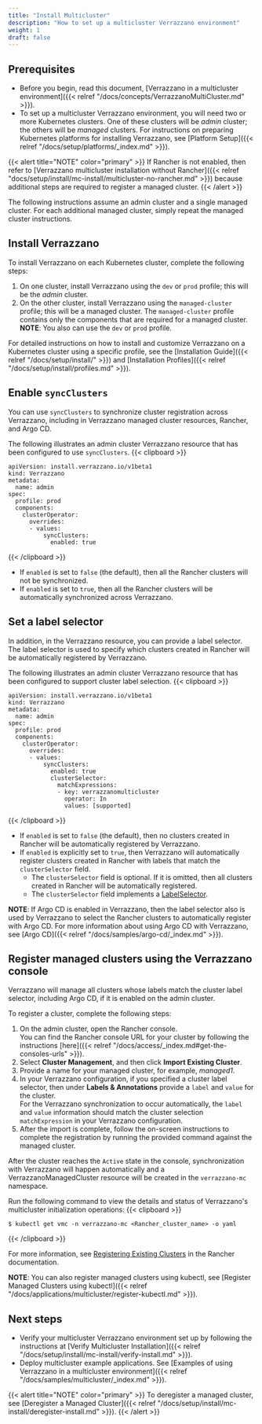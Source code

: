 ```yaml
---
title: "Install Multicluster"
description: "How to set up a multicluster Verrazzano environment"
weight: 1
draft: false
---
```


## Prerequisites

- Before you begin, read this document, [Verrazzano in a multicluster environment]({{< relref "/docs/concepts/VerrazzanoMultiCluster.md" >}}).
- To set up a multicluster Verrazzano environment, you will need two or more Kubernetes clusters. One of these clusters
will be *admin* cluster; the others will be *managed* clusters. For instructions on preparing Kubernetes platforms for installing Verrazzano, see [Platform Setup]({{< relref "/docs/setup/platforms/_index.md" >}}).

{{< alert title="NOTE" color="primary" >}}
If Rancher is not enabled, then refer to [Verrazzano multicluster installation without Rancher]({{< relref "docs/setup/install/mc-install/multicluster-no-rancher.md" >}})
because additional steps are required to register a managed cluster.
{{< /alert >}}

The following instructions assume an admin cluster and a single managed cluster. For each additional managed
cluster, simply repeat the managed cluster instructions.

## Install Verrazzano

To install Verrazzano on each Kubernetes cluster, complete the following steps:

1. On one cluster, install Verrazzano using the `dev` or `prod` profile; this will be the *admin* cluster.
2. On the other cluster, install Verrazzano using the `managed-cluster` profile; this will be a managed cluster. The `managed-cluster` profile contains only the components that are required for a managed cluster.
<br>**NOTE**: You also can use the `dev` or `prod` profile.

For detailed instructions on how to install and customize Verrazzano on a Kubernetes cluster using a specific profile,
see the [Installation Guide]({{< relref "/docs/setup/install/" >}}) and [Installation Profiles]({{< relref "/docs/setup/install/profiles.md" >}}).

## Enable `syncClusters`

You can use `syncClusters` to synchronize cluster registration across Verrazzano, including in Verrazzano managed cluster resources, Rancher, and Argo CD.

The following illustrates an admin cluster Verrazzano resource that has been configured to use `syncClusters`.
{{< clipboard >}}
<div class="highlight">

```
apiVersion: install.verrazzano.io/v1beta1
kind: Verrazzano
metadata:
  name: admin
spec:
  profile: prod
  components:
    clusterOperator:
      overrides:
      - values:
          syncClusters:
            enabled: true
```

</div>
{{< /clipboard >}}

- If `enabled` is set to `false` (the default), then all the Rancher clusters will not be synchronized.
- If `enabled` is set to `true`, then all the Rancher clusters will be automatically synchronized across Verrazzano.

## Set a label selector

In addition, in the Verrazzano resource, you can provide a label selector. The label selector is used to specify which clusters created in Rancher will be automatically registered by Verrazzano.

The following illustrates an admin cluster Verrazzano resource that has been configured to support cluster label selection.
{{< clipboard >}}
<div class="highlight">

```
apiVersion: install.verrazzano.io/v1beta1
kind: Verrazzano
metadata:
  name: admin
spec:
  profile: prod
  components:
    clusterOperator:
      overrides:
      - values:
          syncClusters:
            enabled: true
            clusterSelector:
              matchExpressions:
              - key: verrazzanomulticluster
                operator: In
                values: [supported]
```

</div>
{{< /clipboard >}}

- If `enabled` is set to `false` (the default), then no clusters created in Rancher will be automatically registered by Verrazzano.
- If `enabled` is explicitly set to `true`, then Verrazzano will automatically register clusters created in Rancher with labels that match the `clusterSelector` field.
  - The `clusterSelector` field is optional. If it is omitted, then all clusters created in Rancher will be automatically registered.
  - The `clusterSelector` field implements a [LabelSelector](https://kubernetes.io/docs/reference/generated/kubernetes-api/{{<kubernetes_api_version>}}/#labelselector-v1-meta).

**NOTE**: If Argo CD is enabled in Verrazzano, then the label selector also is used by Verrazzano to select the Rancher clusters to automatically register with Argo CD. For more information about using Argo CD with Verrazzano, see [Argo CD]({{< relref "/docs/samples/argo-cd/_index.md" >}}).  

## Register managed clusters using the Verrazzano console

Verrazzano will manage all clusters whose labels match the cluster label selector, including Argo CD, if it is enabled on the admin cluster.

To register a cluster, complete the following steps:
1. On the admin cluster, open the Rancher console.
<br>You can find the Rancher console URL for your cluster by following the instructions [here]({{< relref "/docs/access/_index.md#get-the-consoles-urls" >}}).
2. Select **Cluster Management**, and then click **Import Existing Cluster**.
3. Provide a name for your managed cluster, for example, _managed1_.
4. In your Verrazzano configuration, if you specified a cluster label selector, then under **Labels & Annotations** provide a `label` and `value` for the cluster.
<br>For the Verrazzano synchronization to occur automatically, the `label` and `value` information should match the cluster selection `matchExpression` in your Verrazzano configuration.
5. After the import is complete, follow the on-screen instructions to complete the registration by running the provided command against the managed cluster.

After the cluster reaches the `Active` state in the console, synchronization with Verrazzano will happen automatically and a VerrazzanoManagedCluster resource will be created in the `verrazzano-mc` namespace.

Run the following command to view the details and status of Verrazzano's multicluster initialization operations:
{{< clipboard >}}
<div class="highlight">

```
$ kubectl get vmc -n verrazzano-mc <Rancher_cluster_name> -o yaml
```

</div>
{{< /clipboard >}}

For more information, see [Registering Existing Clusters](https://ranchermanager.docs.rancher.com/{{<rancher_doc_version>}}/how-to-guides/new-user-guides/kubernetes-clusters-in-rancher-setup/register-existing-clusters) in the Rancher documentation.

**NOTE**: You can also register managed clusters using kubectl, see [Register Managed Clusters using kubectl]({{< relref "/docs/applications/multicluster/register-kubectl.md" >}}).


## Next steps

- Verify your multicluster Verrazzano environment set up by following the instructions at [Verify Multicluster Installation]({{< relref "/docs/setup/install/mc-install/verify-install.md" >}}).
- Deploy multicluster example applications. See [Examples of using Verrazzano in a multicluster environment]({{< relref "/docs/samples/multicluster/_index.md" >}}).

{{< alert title="NOTE" color="primary" >}}
To deregister a managed cluster, see [Deregister a Managed Cluster]({{< relref "/docs/setup/install/mc-install/deregister-install.md" >}}).
{{< /alert >}}
